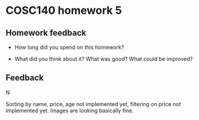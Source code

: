# COSC140 homework 5

## Homework feedback

 * How long did you spend on this homework?

 * What did you think about it?  What was good?  What could be improved?

## Feedback

N

Sorting by name, price, age not implemented yet, filtering on price not implemented yet.  Images are looking basically fine.

